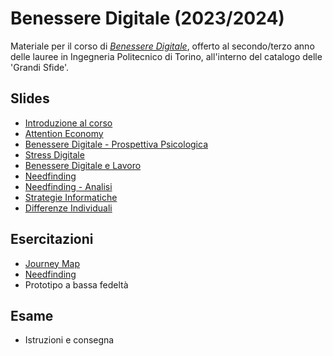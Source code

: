 # Benessere Digitale (2023/2024)

Materiale per il corso di _[Benessere Digitale](https://elite.polito.it/teaching/01del-benesseredigitale)_, offerto al secondo/terzo anno delle lauree in Ingegneria Politecnico di Torino, all'interno del catalogo delle 'Grandi Sfide'.

## Slides
* [Introduzione al corso](./slide/lezioni/00-intro-corso.pdf)
* [Attention Economy](./slide/lezioni/01-attention-economy.pdf)
* [Benessere Digitale - Prospettiva Psicologica](./slide/lezioni/02-benessere-digitale-psicologia.pdf)
* [Stress Digitale](./slide/lezioni/03-stress-digitale.pdf)
* [Benessere Digitale e Lavoro](./slide/lezioni/04-benessere-digitale-e-lavoro.pdf)
* [Needfinding](./slide/lezioni/05-needfinding.pdf)
* [Needfinding - Analisi](./slide/lezioni/05b-needfinding-analisi.pdf)
* [Strategie Informatiche](./slide/lezioni/06-strategie-informatiche.pdf)
* [Differenze Individuali](./slide/lezioni/07-differenze-individuali.pdf)


## Esercitazioni
* [Journey Map](./slide/assignment/A1-journeymap.pdf)
* [Needfinding](./slide/assignment/A2-needfinding.pdf)
* Prototipo a bassa fedeltà

## Esame
* Istruzioni e consegna
